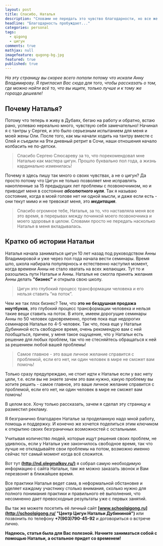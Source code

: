 ```yaml
---
layout: post
title: Спасибо, Наталья
description: "Словами не передать это чувство благодарности, но все же я попробую, хотя бы часть..."
headline: "Благодарность пробуждает..."
categories: personal
tags: 
  - qigong
  - цигун
comments: true
mathjax: null
imagefeature: qugong-bg.jpg
featured: true
published: true
---
```


*На эту страницу вы скорее всего попали потому что искали Анну Владимирову. Я пригласил Вас сюда для того, чтобы рассказать о том, где можно найти всё то, что вы ищите, только лучше и к тому же гораздо дешевле!*

## Почему Наталья? 
Потому что теперь я живу в Дубаях, бегаю на работу и обратно, встаю рано, успеваю нереально много, чувствую себя замечательно!
Начинал я с тантры у Сергея, и это было серьезным испытанием для меня и моей жены Оли. После того, как мы начали ходить на тантру вместе с Олей и съедили на 9ти дневный ретрит в Сочи, наши отношения начало колбасить не по-детски.

> Спасибо Сергею Слюсареву за то, что порекомендовал мне Наталью как мастера цигун. Прошло буквально пол года, а жизнь кардинально изменилась!

Почему я здесь пишу так много о своих чувствах, а не о цигун? Да просто потому что Цигун не только позволяет мне исправлять накопленные за 15 предыдущих лет проблемы с позвоночником, но и приводит меня в состояние ***абсолютного нуля***. 
Так я называю состояние, когда в моей голове нет ни одной мысли, и даже если есть - они текут мимо и не тревожат меня, это ***медитация***.

> Спасибо огромное тебе, Наталья, за то, что наставляла меня все это время, в перерывах между починкой моего позвоночника и моего здоровья в целом. Словами просто не передать насколько Наталья в меня вкладывалась.

## Кратко об истории Натальи

Наталья начала заниматься цигун 10 лет назад под руководством Анны Владимировой и уже через пол года начала вести семинары.  Время шло, школа набирала популярнось и естественно наступил момент, когда времени Анны не стало хватать на всех желающих.
Тут то и разошлись пути Натальи и Анны. Наталья не смогла принять желания Анны делать **"бизнес"** и открыла свою школу. 

> Цигун это глубокий процесс трансформации человека и его нельзя ставить “на поток”.

Чем же так плох бизнес? Тем, что **это не бездушная продажа ноутбуков**, это глубокий процесс трансформации человека и нельзя такие вещи ставить на поток. В итоге, имеем дорогущие семинары Анны по 50 человек одновременно, против пока еще недорогих семинаров Натальи по 4-5 человек. Так что, пока еще у Натальи Дубининой есть свободное время, очень рекомендую вам с ней пообщаться, причем, у меня такое ощущение, что у Натальи есть решение для любых проблем, так что не стесняйтесь обращаться к ней за решением любой вашей проблемы! 

> Самое главное - это ваше личное желание справится с проблемой, если его нет, ни один человек в мире не сможет вам помочь!

Только сразу предупреждаю, не стоит идти к Наталье если у вас нету цели, т.е. если вы не знаете зачем это вам нужно, какую проблему вы хотите решить - самое главное, это ваше личное желание справится с проблемой, если его нет, ни один человек в мире не сможет вам помочь!

В целом все. Хочу только рассказать, зачем я сделал эту страницу и разместил рекламу.

Я безгранично благодарен Наталье за проделанную надо мной работу, помощь и поддержку. И конечно же хочется поделиться этим ключиком к открытию своих безграничных возможностей с остальными.

Учитывая количество людей, которые ищут решения своих проблем, не удивлюсь, если у Натальи уже закончилось свободное время, так что лучше не откладывайте свои проблемы на потом, возможно именно сейчас тот самый момент когда всё сложится.

Вот тут **[(http://nd.olegmalkov.ru/)](http://nd.olegmalkov.ru/ "Центр Цигун Натальи Дубининой")** я собрал самую необходимую информацию с сайта Натальи, там же можно заказать звонок и Вам перезвонят в ближайшее время.

Все практики Наталья ведет сама, в неформальной обстановке и уделяет каждому участнику столько внимания, сколько нужно для полного понимания практики и правильного её выполнения, что несомненно дает превосходные результаты уже с первых занятий.

Вы так же можете посетить её личный сайт **[www.schoolqigong.ru](http://schoolqigong.ru/ "Центр Цигун Натальи Дубининой")** или позвонить по телефону **+7(903)790-45-92** и договориться о встрече лично.

**Надеюсь, статья была для Вас полезной. Начните заниматься собой с помощью Натальи, а остальное придет со временем!**
